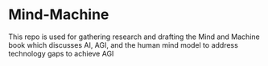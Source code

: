 # Mind-Machine
This repo is used for gathering research and drafting the Mind and Machine book which discusses AI, AGI, and the human mind model to address technology gaps to achieve AGI
